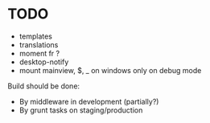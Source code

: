 # TODO

* templates
* translations
* moment fr ?
* desktop-notify
* mount mainview, $, _ on windows only on debug mode

Build should be done:
* By middleware in development (partially?)
* By grunt tasks on staging/production

